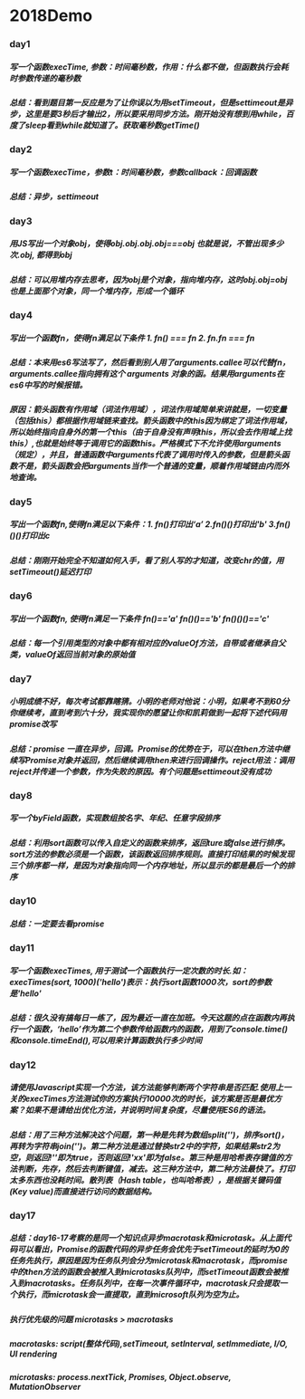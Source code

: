 # 2018Demo
### day1 
##### 写一个函数execTime, 参数：时间毫秒数，作用：什么都不做，但函数执行会耗时参数传递的毫秒数 
##### 总结：看到题目第一反应是为了让你误以为用setTimeout，但是settimeout是异步，这里是要3秒后才输出2，所以要采用同步方法。刚开始没有想到用while，百度了sleep看到while就知道了。获取毫秒数getTime()  
  
### day2 
##### 写一个函数execTime，参数t：时间毫秒数，参数callback：回调函数  
##### 总结：异步，settimeout  

### day3 
##### 用JS写出一个对象obj，使得obj.obj.obj.obj===obj 也就是说，不管出现多少次.obj, 都得到obj
##### 总结：可以用堆内存去思考，因为obj是个对象，指向堆内存，这时obj.obj=obj也是上面那个对象，同一个堆内存，形成一个循环  

### day4 
##### 写出一个函数fn，使得fn满足以下条件 1. fn() === fn 2. fn.fn === fn 
##### 总结：本来用es6写法写了，然后看到别人用了arguments.callee可以代替fn，arguments.callee指向拥有这个 arguments 对象的函。结果用arguments在es6中写的时候报错。
##### 原因：箭头函数有作用域（词法作用域），词法作用域简单来讲就是，一切变量（包括this）都根据作用域链来查找。箭头函数中的this因为绑定了词法作用域，所以始终指向自身外的第一个this（由于自身没有声明this，所以会去作用域上找this）,也就是始终等于调用它的函数this。严格模式下不允许使用arguments（规定），并且，普通函数中arguments代表了调用时传入的参数，但是箭头函数不是，箭头函数会把arguments当作一个普通的变量，顺着作用域链由内而外地查询。

### day5 
##### 写出一个函数fn,使得fn满足以下条件：1. fn()打印出‘a’ 2.fn()()打印出'b' 3.fn()()()打印出c 
##### 总结：刚刚开始完全不知道如何入手，看了别人写的才知道，改变chr的值，用setTimeout()延迟打印   

### day6 
##### 写出一个函数fn, 使得fn满足一下条件 fn()=='a' fn()()=='b' fn()()()=='c'
##### 总结：每一个引用类型的对象中都有相对应的valueOf方法，自带或者继承自父类，valueOf返回当前对象的原始值

### day7 
##### 小明成绩不好，每次考试都靠瞎猜。小明的老师对他说：小明，如果考不到60分你继续考，直到考到六十分，我实现你的愿望让你和凯莉做到一起将下述代码用promise改写
##### 总结：promise 一直在异步，回调。Promise的优势在于，可以在then方法中继续写Promise对象并返回，然后继续调用then来进行回调操作。reject用法：调用reject并传递一个参数，作为失败的原因。有个问题是settimeout没有成功  

### day8 
##### 写一个byField函数，实现数组按名字、年纪、任意字段排序   
##### 总结：利用sort函数可以传入自定义的函数来排序，返回ture或false进行排序。sort方法的参数必须是一个函数，该函数返回排序规则。直接打印结果的时候发现三个排序都一样，是因为对象指向同一个内存地址，所以显示的都是最后一个的排序 

### day10 
##### 总结：一定要去看promise   

### day11 
##### 写一个函数execTimes, 用于测试一个函数执行一定次数的时长.如：execTimes(sort, 1000)('hello')表示：执行sort函数1000次，sort的参数是'hello'
##### 总结：很久没有搞每日一练了，因为最近一直在加班。今天这题的点在函数内再执行一个函数，‘hello’作为第二个参数传给函数内的函数，用到了console.time()和console.timeEnd(),可以用来计算函数执行多少时间  

### day12 
##### 请使用Javascript实现一个方法，该方法能够判断两个字符串是否匹配.使用上一关的execTimes方法测试你的方案执行10000次的时长，该方案是否是最优方案？如果不是请给出优化方法，并说明时间复杂度，尽量使用ES6的语法。
##### 总结：用了三种方法解决这个问题，第一种是先转为数组split('')，排序sort()，再转为字符串join('')。第二种方法是通过替换str2中的字符，如果结果str2为空，则返回!''即为true，否则返回!'xx'即为false。第三种是用哈希表存键值的方法判断，先存，然后去判断键值，减去。这三种方法中，第二种方法最快了。打印太多东西也没耗时间。散列表（Hash table，也叫哈希表），是根据关键码值(Key value)而直接进行访问的数据结构。

### day17
##### 总结：day16-17考察的是同一个知识点异步macrotask和microtask。从上面代码可以看出，Promise的函数代码的异步任务会优先于setTimeout的延时为0的任务先执行，原因是因为任务队列会分为microtask和macrotask，而promise中的then方法的函数会被推入到microtasks队列中，而setTimeout函数会被推入到macrotasks。任务队列中，在每一次事件循环中，macrotask只会提取一个执行，而microtask会一直提取，直到microsoft队列为空为止。
##### 执行优先级的问题 microtasks > macrotasks
##### macrotasks: script(整体代码),setTimeout, setInterval, setImmediate, I/O, UI rendering  
##### microtasks: process.nextTick, Promises, Object.observe, MutationObserver
